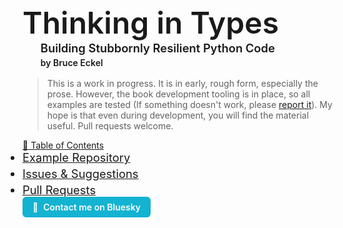 <style>
  .md-content h1:first-of-type {
    display: none;
  }
</style>

<div style="font-size:3rem; font-weight:600; ">
Thinking in Types
</div>

<div style="font-size:1.15rem; font-weight:600; margin-left: 0.3in; margin-bottom:1.0rem; margin-bottom:0.25rem;">
Building Stubbornly Resilient Python Code
</div>

<div style="text-align: left; margin-left: 0.3in; margin-bottom:1.0rem;  font-weight:600; ">
  by Bruce Eckel
</div>

> This is a work in progress.
> It is in early, rough form, especially the prose.
> However, the book development tooling is in place, so all examples are tested
> (If something doesn't work, please [report it](https://github.com/ThinkingInTypes/ThinkingInTypes_Examples/issues)).
> My hope is that even during development, you will find the material useful.
> Pull requests welcome.

<style>
  @media screen and (min-width: 1200px) {
    .toc-toggle-button {
      display: none !important;
    }
  }
</style>

<a href="#" class="md-button md-button--primary toc-toggle-button" onclick="const toggleButton = document.querySelector('[data-md-toggle=drawer]'); if (toggleButton) toggleButton.click(); return false;">
📖 Table of Contents
</a>


<ul style="margin:0; padding:0;">
  <li style="font-size:1.15rem; margin-bottom:0.25rem;">
    <a href="https://github.com/ThinkingInTypes/ThinkingInTypes_Examples">
      Example Repository
    </a>
  </li>
  <li style="font-size:1.15rem; margin-bottom:0.25rem;">
    <a href="https://github.com/ThinkingInTypes/ThinkingInTypes_Examples/issues">
      Issues & Suggestions
    </a>
  </li>
  <li style="font-size:1.15rem;">
    <a href="https://github.com/ThinkingInTypes/ThinkingInTypes_Examples/pulls">
      Pull Requests
    </a>
  </li>
</ul>

<a href="https://bsky.app/compose/dm?to=@bruceeckel.bsky.social" target="_blank" rel="noopener noreferrer" style="display: inline-flex; align-items: center;padding: 0.5rem 1rem;background-color: #13B3D2;color: white;border-radius: 0.375rem;text-decoration: none;font-weight: 600;">
<span style="margin-right: 0.5rem;">🦋</span>
Contact me on Bluesky</a>
